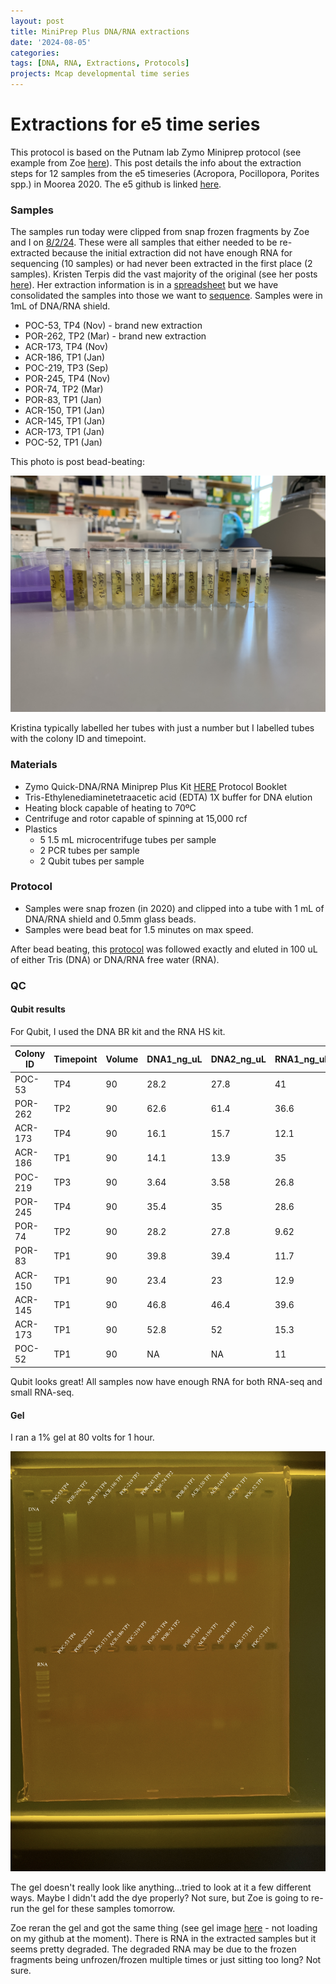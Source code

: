 ```yaml
---
layout: post
title: MiniPrep Plus DNA/RNA extractions
date: '2024-08-05'
categories:
tags: [DNA, RNA, Extractions, Protocols]
projects: Mcap developmental time series 
---
```


# Extractions for e5 time series 

This protocol is based on the Putnam lab Zymo Miniprep protocol (see example from Zoe [here](https://zdellaert.github.io/ZD_Putnam_Lab_Notebook/Protocols_Zymo_Quick_DNA_RNA_Miniprep_Plus/)). This post details the info about the extraction steps for 12 samples from the e5 timeseries (Acropora, Pocillopora, Porites spp.) in Moorea 2020. The e5 github is linked [here](https://github.com/urol-e5). 

### Samples 

The samples run today were clipped from snap frozen fragments by Zoe and I on [8/2/24](https://github.com/zdellaert/ZD_Putnam_Lab_Notebook/blob/master/_posts/2024-08-01-E5-Time-Series-Reextractions.md). These were all samples that either needed to be re-extracted because the initial extraction did not have enough RNA for sequencing (10 samples) or had never been extracted in the first place (2 samples). Kristen Terpis did the vast majority of the original (see her posts [here](https://github.com/Kterpis/Putnam_Lab_Notebook/tree/master/_posts)). Her extraction information is in a [spreadsheet](https://docs.google.com/spreadsheets/d/1A764av1a3VORX6m9aDUEcoY9Bx9l0fvGtV5ycm2J9Wo/edit?gid=0#gid=0) but we have consolidated the samples into those we want to [sequence](https://docs.google.com/spreadsheets/d/1iFsVfp1vix9IfNcqSajQfLgXXDg0CCPT/edit?gid=1681650319#gid=1681650319). Samples were in 1mL of DNA/RNA shield. 

- POC-53, TP4 (Nov) - brand new extraction
- POR-262, TP2 (Mar) - brand new extraction
- ACR-173, TP4 (Nov)
- ACR-186, TP1 (Jan)
- POC-219, TP3 (Sep)
- POR-245, TP4 (Nov)
- POR-74, TP2 (Mar)
- POR-83, TP1 (Jan)
- ACR-150, TP1 (Jan)
- ACR-145, TP1 (Jan)
- ACR-173, TP1 (Jan)
- POC-52, TP1 (Jan)

This photo is post bead-beating: 

![](https://raw.githubusercontent.com/JillAshey/JillAshey_Putnam_Lab_Notebook/master/images/samples_20240805.JPG)

Kristina typically labelled her tubes with just a number but I labelled tubes with the colony ID and timepoint.  

### Materials 

- Zymo Quick-DNA/RNA Miniprep Plus Kit [HERE](https://files.zymoresearch.com/protocols/_d7003t_d7003_quick-dna-rna_miniprep_plus_kit.pdf) Protocol Booklet
- Tris-Ethylenediaminetetraacetic acid (EDTA) 1X buffer for DNA elution
- Heating block capable of heating to 70ºC
- Centrifuge and rotor capable of spinning at 15,000 rcf
- Plastics 
	- 5 1.5 mL microcentrifuge tubes per sample
	- 2 PCR tubes per sample
	- 2 Qubit tubes per sample 

### Protocol 

- Samples were snap frozen (in 2020) and clipped into a tube with 1 mL of DNA/RNA shield and 0.5mm glass beads. 
- Samples were bead beat for 1.5 minutes on max speed. 

After bead beating, this [protocol](https://zdellaert.github.io/ZD_Putnam_Lab_Notebook/Protocols_Zymo_Quick_DNA_RNA_Miniprep_Plus/) was followed exactly and eluted in 100 uL of either Tris (DNA) or DNA/RNA free water (RNA). 

### QC 

#### Qubit results 

For Qubit, I used the DNA BR kit and the RNA HS kit. 

| Colony ID | Timepoint | Volume | DNA1_ng_uL | DNA2_ng_uL | RNA1_ng_uL | RNA2_ng_uL | DNA_average | RNA_average |
| --------- | --------- | ------ | ---------- | ---------- | ---------- | ---------- | ----------- | ----------- |
| POC-53    | TP4       | 90     | 28.2       | 27.8       | 41         | 40.6       | 28          | 40.8        |
| POR-262   | TP2       | 90     | 62.6       | 61.4       | 36.6       | 36         | 62          | 36.3        |
| ACR-173   | TP4       | 90     | 16.1       | 15.7       | 12.1       | 12.1       | 15.9        | 12.1        |
| ACR-186   | TP1       | 90     | 14.1       | 13.9       | 35         | 35         | 14          | 35          |
| POC-219   | TP3       | 90     | 3.64       | 3.58       | 26.8       | 26.8       | 3.61        | 26.8        |
| POR-245   | TP4       | 90     | 35.4       | 35         | 28.6       | 28         | 35.2        | 28.3        |
| POR-74    | TP2       | 90     | 28.2       | 27.8       | 9.62       | 9.48       | 28          | 9.55        |
| POR-83    | TP1       | 90     | 39.8       | 39.4       | 11.7       | 11.4       | 39.6        | 11.55       |
| ACR-150   | TP1       | 90     | 23.4       | 23         | 12.9       | 13         | 23.2        | 12.95       |
| ACR-145   | TP1       | 90     | 46.8       | 46.4       | 39.6       | 39.4       | 46.6        | 39.5        |
| ACR-173   | TP1       | 90     | 52.8       | 52         | 15.3       | 15.3       | 52.4        | 15.3        |
| POC-52    | TP1       | 90     | NA         | NA         | 11         | 10.5       | NA          | 10.75       |

Qubit looks great! All samples now have enough RNA for both RNA-seq and small RNA-seq. 

#### Gel 

I ran a 1% gel at 80 volts for 1 hour. 

![](https://raw.githubusercontent.com/JillAshey/JillAshey_Putnam_Lab_Notebook/master/images/gel_20240805.JPG)

The gel doesn't really look like anything...tried to look at it a few different ways. Maybe I didn't add the dye properly? Not sure, but Zoe is going to re-run the gel for these samples tomorrow. 

Zoe reran the gel and got the same thing (see gel image [here](https://github.com/JillAshey/JillAshey_Putnam_Lab_Notebook/blob/master/images/gel_20240806.png) - not loading on my github at the moment). There is RNA in the extracted samples but it seems pretty degraded. The degraded RNA may be due to the frozen fragments being unfrozen/frozen multiple times or just sitting too long? Not sure. 